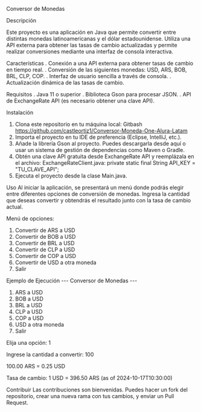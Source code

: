 Conversor de Monedas

Descripción

Este proyecto es una aplicación en Java que permite convertir entre distintas monedas latinoamericanas y el dólar estadounidense. 
Utiliza una API externa para obtener las tasas de cambio actualizadas y permite realizar conversiones mediante una interfaz de consola interactiva.

Características
. Conexión a una API externa para obtener tasas de cambio en tiempo real.
. Conversión de las siguientes monedas: USD, ARS, BOB, BRL, CLP, COP.
. Interfaz de usuario sencilla a través de consola.
. Actualización dinámica de las tasas de cambio.

Requisitos
. Java 11 o superior
. Biblioteca Gson para procesar JSON.
. API de ExchangeRate API (es necesario obtener una clave API).

Instalación
1. Clona este repositorio en tu máquina local:
Gitbash
https://github.com/castleortiz1/Conversor-Moneda-One-Alura-Latam
2. Importa el proyecto en tu IDE de preferencia (Eclipse, IntelliJ, etc.).
3. Añade la librería Gson al proyecto. Puedes descargarla desde aquí o usar un sistema de gestión de dependencias como Maven o Gradle.
4. Obtén una clave API gratuita desde ExchangeRate API y reemplázala en el archivo:
    ExchangeRateClient.java:
       private static final String API_KEY = "TU_CLAVE_API";
6. Ejecuta el proyecto desde la clase Main.java.

Uso
Al iniciar la aplicación, se presentará un menú donde podrás elegir entre diferentes opciones de conversión de monedas.
Ingresa la cantidad que deseas convertir y obtendrás el resultado junto con la tasa de cambio actual.

Menú de opciones:
1. Convertir de ARS a USD
2. Convertir de BOB a USD
3. Convertir de BRL a USD
4. Convertir de CLP a USD
5. Convertir de COP a USD
6. Convertir de USD a otra moneda
7. Salir

Ejemplo de Ejecución
--- Conversor de Monedas ---
1. ARS a USD
2. BOB a USD
3. BRL a USD
4. CLP a USD
5. COP a USD
6. USD a otra moneda
7. Salir
   
Elija una opción: 1

Ingrese la cantidad a convertir: 100

100.00 ARS = 0.25 USD

Tasa de cambio: 1 USD = 396.50 ARS (as of 2024-10-17T10:30:00)

Contribuir
Las contribuciones son bienvenidas. Puedes hacer un fork del repositorio, 
crear una nueva rama con tus cambios, y enviar un Pull Request.
